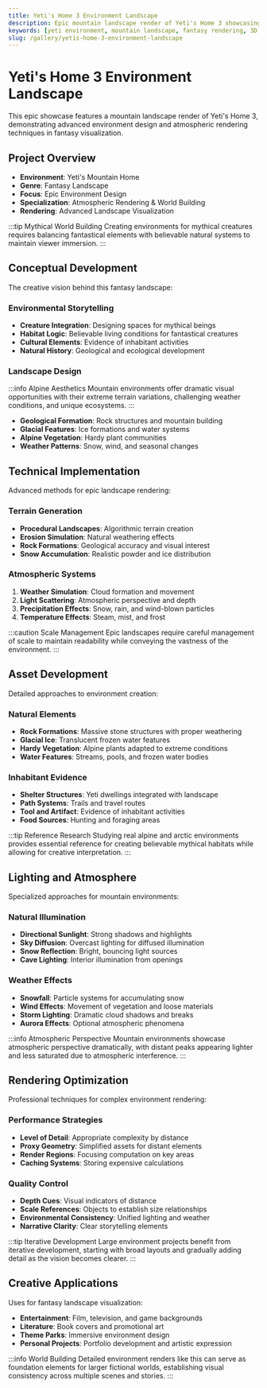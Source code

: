 ```yaml
---
title: Yeti's Home 3 Environment Landscape
description: Epic mountain landscape render of Yeti's Home 3 showcasing advanced environment design and atmospheric rendering techniques in fantasy visualization.
keywords: [yeti environment, mountain landscape, fantasy rendering, 3D environment, Redshift, atmospheric effects, landscape design, creature habitat]
slug: /gallery/yetis-home-3-environment-landscape
---
```


# Yeti's Home 3 Environment Landscape

This epic showcase features a mountain landscape render of Yeti's Home 3, demonstrating advanced environment design and atmospheric rendering techniques in fantasy visualization.

## Project Overview

- **Environment**: Yeti's Mountain Home
- **Genre**: Fantasy Landscape
- **Focus**: Epic Environment Design
- **Specialization**: Atmospheric Rendering & World Building
- **Rendering**: Advanced Landscape Visualization

:::tip Mythical World Building
Creating environments for mythical creatures requires balancing fantastical elements with believable natural systems to maintain viewer immersion.
:::

## Conceptual Development

The creative vision behind this fantasy landscape:

### Environmental Storytelling

- **Creature Integration**: Designing spaces for mythical beings
- **Habitat Logic**: Believable living conditions for fantastical creatures
- **Cultural Elements**: Evidence of inhabitant activities
- **Natural History**: Geological and ecological development

### Landscape Design

:::info Alpine Aesthetics
Mountain environments offer dramatic visual opportunities with their extreme terrain variations, challenging weather conditions, and unique ecosystems.
:::

- **Geological Formation**: Rock structures and mountain building
- **Glacial Features**: Ice formations and water systems
- **Alpine Vegetation**: Hardy plant communities
- **Weather Patterns**: Snow, wind, and seasonal changes

## Technical Implementation

Advanced methods for epic landscape rendering:

### Terrain Generation

- **Procedural Landscapes**: Algorithmic terrain creation
- **Erosion Simulation**: Natural weathering effects
- **Rock Formations**: Geological accuracy and visual interest
- **Snow Accumulation**: Realistic powder and ice distribution

### Atmospheric Systems

1. **Weather Simulation**: Cloud formation and movement
2. **Light Scattering**: Atmospheric perspective and depth
3. **Precipitation Effects**: Snow, rain, and wind-blown particles
4. **Temperature Effects**: Steam, mist, and frost

:::caution Scale Management
Epic landscapes require careful management of scale to maintain readability while conveying the vastness of the environment.
:::

## Asset Development

Detailed approaches to environment creation:

### Natural Elements

- **Rock Formations**: Massive stone structures with proper weathering
- **Glacial Ice**: Translucent frozen water features
- **Hardy Vegetation**: Alpine plants adapted to extreme conditions
- **Water Features**: Streams, pools, and frozen water bodies

### Inhabitant Evidence

- **Shelter Structures**: Yeti dwellings integrated with landscape
- **Path Systems**: Trails and travel routes
- **Tool and Artifact**: Evidence of inhabitant activities
- **Food Sources**: Hunting and foraging areas

:::tip Reference Research
Studying real alpine and arctic environments provides essential reference for creating believable mythical habitats while allowing for creative interpretation.
:::

## Lighting and Atmosphere

Specialized approaches for mountain environments:

### Natural Illumination

- **Directional Sunlight**: Strong shadows and highlights
- **Sky Diffusion**: Overcast lighting for diffused illumination
- **Snow Reflection**: Bright, bouncing light sources
- **Cave Lighting**: Interior illumination from openings

### Weather Effects

- **Snowfall**: Particle systems for accumulating snow
- **Wind Effects**: Movement of vegetation and loose materials
- **Storm Lighting**: Dramatic cloud shadows and breaks
- **Aurora Effects**: Optional atmospheric phenomena

:::info Atmospheric Perspective
Mountain environments showcase atmospheric perspective dramatically, with distant peaks appearing lighter and less saturated due to atmospheric interference.
:::

## Rendering Optimization

Professional techniques for complex environment rendering:

### Performance Strategies

- **Level of Detail**: Appropriate complexity by distance
- **Proxy Geometry**: Simplified assets for distant elements
- **Render Regions**: Focusing computation on key areas
- **Caching Systems**: Storing expensive calculations

### Quality Control

- **Depth Cues**: Visual indicators of distance
- **Scale References**: Objects to establish size relationships
- **Environmental Consistency**: Unified lighting and weather
- **Narrative Clarity**: Clear storytelling elements

:::tip Iterative Development
Large environment projects benefit from iterative development, starting with broad layouts and gradually adding detail as the vision becomes clearer.
:::

## Creative Applications

Uses for fantasy landscape visualization:

- **Entertainment**: Film, television, and game backgrounds
- **Literature**: Book covers and promotional art
- **Theme Parks**: Immersive environment design
- **Personal Projects**: Portfolio development and artistic expression

:::info World Building
Detailed environment renders like this can serve as foundation elements for larger fictional worlds, establishing visual consistency across multiple scenes and stories.
:::
